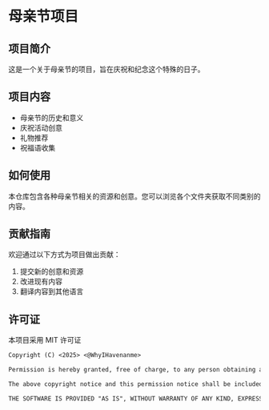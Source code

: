 # 母亲节项目

## 项目简介
这是一个关于母亲节的项目，旨在庆祝和纪念这个特殊的日子。

## 项目内容
- 母亲节的历史和意义
- 庆祝活动创意
- 礼物推荐
- 祝福语收集

## 如何使用
本仓库包含各种母亲节相关的资源和创意。您可以浏览各个文件夹获取不同类别的内容。

## 贡献指南
欢迎通过以下方式为项目做出贡献：
1. 提交新的创意和资源
2. 改进现有内容
3. 翻译内容到其他语言

## 许可证
本项目采用 MIT 许可证
```markdown
Copyright (C) <2025> <@WhyIHavenanme>

Permission is hereby granted, free of charge, to any person obtaining a copy of this software and associated documentation files (the "Software"), to deal in the Software without restriction, including without limitation the rights to use, copy, modify, merge, publish, distribute, sublicense, and/or sell copies of the Software, and to permit persons to whom the Software is furnished to do so, subject to the following conditions:

The above copyright notice and this permission notice shall be included in all copies or substantial portions of the Software.

THE SOFTWARE IS PROVIDED "AS IS", WITHOUT WARRANTY OF ANY KIND, EXPRESS OR IMPLIED, INCLUDING BUT NOT LIMITED TO THE WARRANTIES OF MERCHANTABILITY, FITNESS FOR A PARTICULAR PURPOSE AND NONINFRINGEMENT. IN NO EVENT SHALL THE AUTHORS OR COPYRIGHT HOLDERS BE LIABLE FOR ANY CLAIM, DAMAGES OR OTHER LIABILITY, WHETHER IN AN ACTION OF CONTRACT, TORT OR OTHERWISE, ARISING FROM, OUT OF OR IN CONNECTION WITH THE SOFTWARE OR THE USE OR OTHER DEALINGS IN THE SOFTWARE.
```